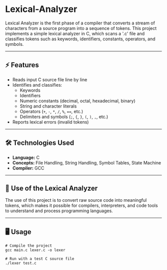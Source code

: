 # Lexical-Analyzer
Lexical Analyzer is the first phase of a compiler that converts a stream of characters from a source program into a sequence of tokens.   This project implements a simple lexical analyzer in C, which scans a '.c'  file and classifies tokens such as keywords, identifiers, constants, operators, and symbols.

---

## ⚡ Features
- Reads input C source file line by line
- Identifies and classifies:
  - Keywords
  - Identifiers
  - Numeric constants (decimal, octal, hexadecimal, binary)
  - String and character literals
  - Operators (`+`, `-`, `*`, `/`, `%`, `==`, etc.)
  - Delimiters and symbols (`;`, `{`, `}`, `(`, `)`, `,`, etc.)
- Reports lexical errors (invalid tokens)

---
## 🛠️ Technologies Used
- **Language:** C
- **Concepts:** File Handling, String Handling, Symbol Tables, State Machine
- **Compiler:** GCC

---

## 🎯 Use of the Lexical Analyzer
The use of this project is to convert raw source code into meaningful tokens, which makes it possible for compilers, interpreters, and code tools to understand and process programming languages.

---

## 🖥️ Usage
```
# Compile the project
gcc main.c lexer.c -o lexer

# Run with a test C source file
./lexer test.c
```

